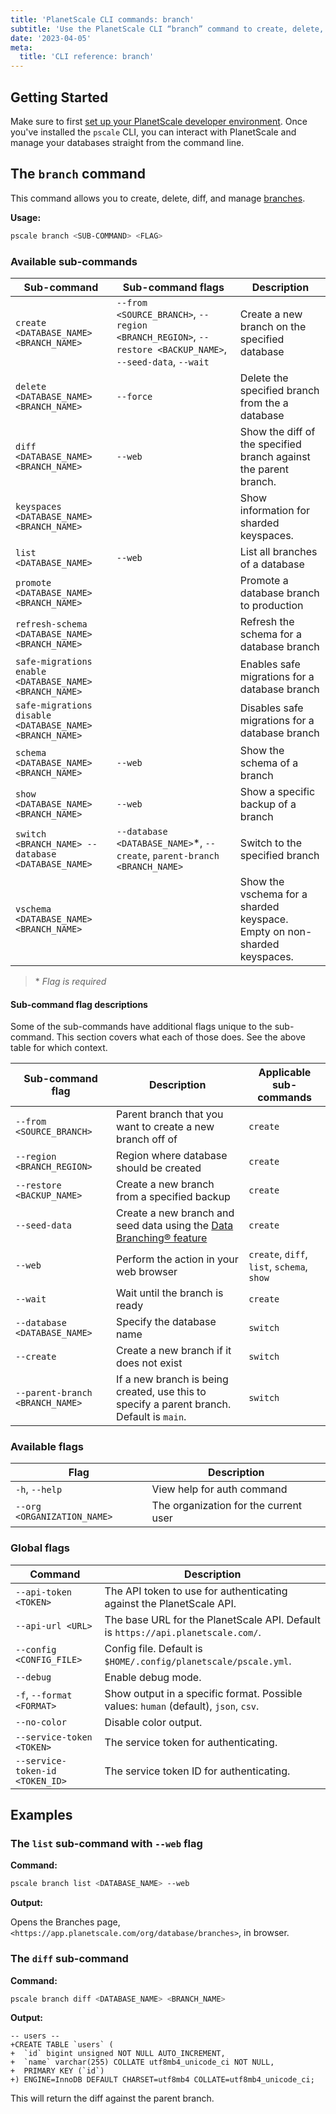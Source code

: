 ```yaml
---
title: 'PlanetScale CLI commands: branch'
subtitle: 'Use the PlanetScale CLI “branch” command to create, delete, diff, and manage branches from your terminal.'
date: '2023-04-05'
meta:
  title: 'CLI reference: branch'
---
```


## Getting Started

Make sure to first [set up your PlanetScale developer environment](/docs/concepts/planetscale-environment-setup). Once you've installed the `pscale` CLI, you can interact with PlanetScale and manage your databases straight from the command line.

## The `branch` command

This command allows you to create, delete, diff, and manage [branches](/docs/concepts/branching).

**Usage:**

```bash
pscale branch <SUB-COMMAND> <FLAG>
```

### Available sub-commands

| **Sub-command**                                         | **Sub-command flags**                                                                                    | **Description**                                                          |
| ------------------------------------------------------- | -------------------------------------------------------------------------------------------------------- | ------------------------------------------------------------------------ |
| `create <DATABASE_NAME> <BRANCH_NAME>`                  | `--from <SOURCE_BRANCH>`, `--region <BRANCH_REGION>`, `--restore <BACKUP_NAME>`, `--seed-data`, `--wait` | Create a new branch on the specified database                            |
| `delete <DATABASE_NAME> <BRANCH_NAME>`                  | `--force`                                                                                                | Delete the specified branch from the a database                          |
| `diff <DATABASE_NAME> <BRANCH_NAME>`                    | `--web`                                                                                                  | Show the diff of the specified branch against the parent branch.         |
| `keyspaces <DATABASE_NAME> <BRANCH_NAME>`               |                                                                                                          | Show information for sharded keyspaces.                                  |
| `list <DATABASE_NAME>`                                  | `--web`                                                                                                  | List all branches of a database                                          |
| `promote <DATABASE_NAME> <BRANCH_NAME>`                 |                                                                                                          | Promote a database branch to production                                  |
| `refresh-schema <DATABASE_NAME> <BRANCH_NAME>`          |                                                                                                          | Refresh the schema for a database branch                                 |
| `safe-migrations enable <DATABASE_NAME> <BRANCH_NAME>`  |                                                                                                          | Enables safe migrations for a database branch                            |
| `safe-migrations disable <DATABASE_NAME> <BRANCH_NAME>` |                                                                                                          | Disables safe migrations for a database branch                           |
| `schema <DATABASE_NAME> <BRANCH_NAME>`                  | `--web`                                                                                                  | Show the schema of a branch                                              |
| `show <DATABASE_NAME> <BRANCH_NAME>`                    | `--web`                                                                                                  | Show a specific backup of a branch                                       |
| `switch <BRANCH_NAME> --database <DATABASE_NAME>`       | `--database <DATABASE_NAME>`\*, `--create`, `parent-branch <BRANCH_NAME>`                                | Switch to the specified branch                                           |
| `vschema <DATABASE_NAME> <BRANCH_NAME>`                 |                                                                                                          | Show the vschema for a sharded keyspace. Empty on non-sharded keyspaces. |

> \* _Flag is required_

#### Sub-command flag descriptions

Some of the sub-commands have additional flags unique to the sub-command. This section covers what each of those does. See the above table for which context.

| **Sub-command flag**            | **Description**                                                                                       | **Applicable sub-commands**                |
| ------------------------------- | ----------------------------------------------------------------------------------------------------- | ------------------------------------------ |
| `--from <SOURCE_BRANCH>`        | Parent branch that you want to create a new branch off of                                             | `create`                                   |
| `--region <BRANCH_REGION>`      | Region where database should be created                                                               | `create`                                   |
| `--restore <BACKUP_NAME>`       | Create a new branch from a specified backup                                                           | `create`                                   |
| `--seed-data`                   | Create a new branch and seed data using the [Data Branching® feature](/docs/concepts/data-branching) | `create`                                   |
| `--web`                         | Perform the action in your web browser                                                                | `create`, `diff`, `list`, `schema`, `show` |
| `--wait`                        | Wait until the branch is ready                                                                        | `create`                                   |
| `--database <DATABASE_NAME>`    | Specify the database name                                                                             | `switch`                                   |
| `--create`                      | Create a new branch if it does not exist                                                              | `switch`                                   |
| `--parent-branch <BRANCH_NAME>` | If a new branch is being created, use this to specify a parent branch. Default is `main`.             | `switch`                                   |

### Available flags

| **Flag**                    | **Description**                       |
| --------------------------- | ------------------------------------- |
| `-h`, `--help`              | View help for auth command            |
| `--org <ORGANIZATION_NAME>` | The organization for the current user |

### Global flags

| **Command**                     | **Description**                                                                      |
| ------------------------------- | ------------------------------------------------------------------------------------ |
| `--api-token <TOKEN>`           | The API token to use for authenticating against the PlanetScale API.                 |
| `--api-url <URL>`               | The base URL for the PlanetScale API. Default is `https://api.planetscale.com/`.     |
| `--config <CONFIG_FILE>`        | Config file. Default is `$HOME/.config/planetscale/pscale.yml`.                      |
| `--debug`                       | Enable debug mode.                                                                   |
| `-f`, `--format <FORMAT>`       | Show output in a specific format. Possible values: `human` (default), `json`, `csv`. |
| `--no-color`                    | Disable color output.                                                                |
| `--service-token <TOKEN>`       | The service token for authenticating.                                                |
| `--service-token-id <TOKEN_ID>` | The service token ID for authenticating.                                             |

## Examples

### The `list` sub-command with `--web` flag

**Command:**

```bash
pscale branch list <DATABASE_NAME> --web
```

**Output:**

Opens the Branches page, `<https://app.planetscale.com/org/database/branches>`, in browser.

### The `diff` sub-command

**Command:**

```bash
pscale branch diff <DATABASE_NAME> <BRANCH_NAME>
```

**Output:**

```
-- users --
+CREATE TABLE `users` (
+  `id` bigint unsigned NOT NULL AUTO_INCREMENT,
+  `name` varchar(255) COLLATE utf8mb4_unicode_ci NOT NULL,
+  PRIMARY KEY (`id`)
+) ENGINE=InnoDB DEFAULT CHARSET=utf8mb4 COLLATE=utf8mb4_unicode_ci;
```

This will return the diff against the parent branch.
